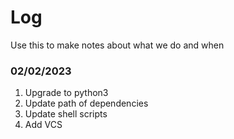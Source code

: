 # Log


Use this to make notes about what we do and when

### 02/02/2023

1. Upgrade to python3
2. Update path of dependencies
3. Update shell scripts
4. Add VCS

